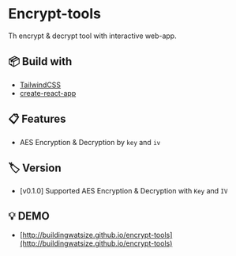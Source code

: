 # Encrypt-tools

Th encrypt & decrypt tool with interactive web-app.

## 📦 Build with

- [TailwindCSS](https://tailwindcss.com/)
- [create-react-app](https://github.com/facebook/create-react-app)

## 📋 Features

- AES Encryption & Decryption by `key` and `iv`

## 🏷 Version

- [v0.1.0] Supported AES Encryption & Decryption with `Key` and `IV`

## 💡 DEMO

- [http://buildingwatsize.github.io/encrypt-tools](http://buildingwatsize.github.io/encrypt-tools)
